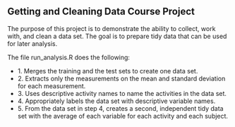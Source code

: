 ## Getting and Cleaning Data Course Project

The purpose of this project is to demonstrate the ability to collect, work with, and clean a data set. 
The goal is to prepare tidy data that can be used for later analysis. 

The file run_analysis.R does the following:
<ul>
    <li>1. Merges the training and the test sets to create one data set.</li>
    <li>2. Extracts only the measurements on the mean and standard deviation for each measurement.</li>
    <li>3. Uses descriptive activity names to name the activities in the data set.</li>
    <li>4. Appropriately labels the data set with descriptive variable names.</li>
    <li>5. From the data set in step 4, creates a second, independent tidy data set with the average of each variable for each activity and each subject.</li>
</ul>
